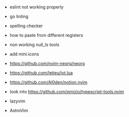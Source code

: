 - eslint not working properly
- go linting
- spelling checker
- how to paste from different registers
- non working null_ls tools
- add mini.icons
- https://github.com/nvim-neorg/neorg
- https://github.com/letieu/jot.lua

- https://github.com/Al0den/notion.nvim
- look into https://github.com/pmizio/typescript-tools.nvim
- lazyvim
- AstroVim
